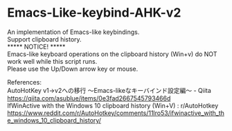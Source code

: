 # Emacs-Like-keybind-AHK-v2
An implementation of Emacs-like keybindings.  
Support clipboard history.  
***** NOTICE! *****  
Emacs-like keyboard operations on the clipboard history (Win+v) do NOT work well while this script runs.  
Please use the Up/Down arrow key or mouse.  

References:  
  AutoHotKey v1->v2への移行 ～Emacs-likeなキーバインド設定編～ - Qiita  
    https://qiita.com/asublue/items/0e3fad2667545793466d  
 IfWinActive with the Windows 10 clipboard history (Win+V) : r/AutoHotkey  
   https://www.reddit.com/r/AutoHotkey/comments/11lro53/ifwinactive_with_the_windows_10_clipboard_history/  
